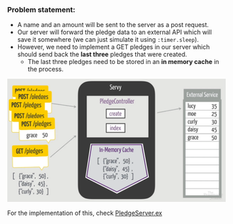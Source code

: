 ### Problem statement:

- A name and an amount will be sent to the server as a post request.
- Our server will forward the pledge data to an external API which will save it somewhere (we can just simulate it
  using `:timer.sleep`).
- However, we need to implement a GET pledges in our server which should send back the **last three** pledges that were
  created.
    - The last three pledges need to be stored in an **in memory cache** in the process.

![](diagram.png)

For the implementation of this, check [PledgeServer.ex](PledgeServer.ex)